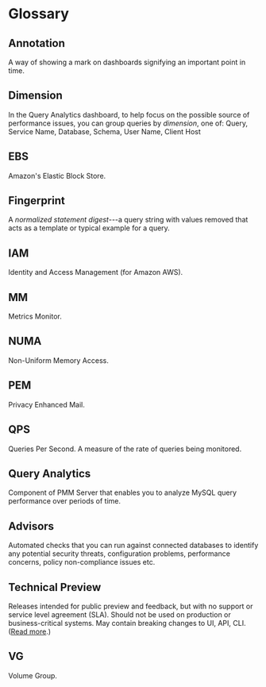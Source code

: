 <!-- CREATED BY make_glossary.pl - DO NOT EDIT! -->
# Glossary

## Annotation

A way of showing a mark on dashboards signifying an important point in time.

## Dimension

In the Query Analytics dashboard, to help focus on the possible source of performance issues, you can group queries by *dimension*, one of: Query, Service Name, Database, Schema, User Name, Client Host

## EBS

Amazon's Elastic Block Store.

## Fingerprint

A *normalized statement digest*---a query string with values removed that acts as a template or typical example for a query.

## IAM

Identity and Access Management (for Amazon AWS).

## MM

Metrics Monitor.

## NUMA

Non-Uniform Memory Access.

## PEM

Privacy Enhanced Mail.

## QPS

Queries Per Second. A measure of the rate of queries being monitored.

## Query Analytics

Component of PMM Server that enables you to analyze MySQL query performance over periods of time.

## Advisors

Automated checks that you can run against connected databases to identify any potential security threats, configuration problems, performance concerns, policy non-compliance issues etc. 

## Technical Preview

Releases intended for public preview and feedback, but with no support or service level agreement (SLA). Should not be used on production or business-critical systems. May contain breaking changes to UI, API, CLI. ([Read more](https://www.percona.com/services/policies/percona-release-lifecycle-overview).)

## VG

Volume Group.

